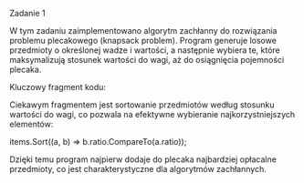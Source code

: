 Zadanie 1

W tym zadaniu zaimplementowano algorytm zachłanny do rozwiązania problemu plecakowego (knapsack problem). Program generuje losowe przedmioty o określonej wadze i wartości, a następnie wybiera te, które maksymalizują stosunek wartości do wagi, aż do osiągnięcia pojemności plecaka.

Kluczowy fragment kodu:

Ciekawym fragmentem jest sortowanie przedmiotów według stosunku wartości do wagi, co pozwala na efektywne wybieranie najkorzystniejszych elementów:

items.Sort((a, b) => b.ratio.CompareTo(a.ratio));

Dzięki temu program najpierw dodaje do plecaka najbardziej opłacalne przedmioty, co jest charakterystyczne dla algorytmów zachłannych.
